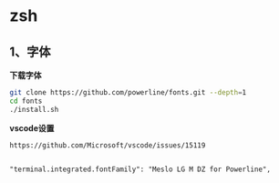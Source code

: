 # zsh



## 1、字体



**下载字体**

```bash
git clone https://github.com/powerline/fonts.git --depth=1
cd fonts
./install.sh
```



**vscode设置**



```
https://github.com/Microsoft/vscode/issues/15119


"terminal.integrated.fontFamily": "Meslo LG M DZ for Powerline",
```

